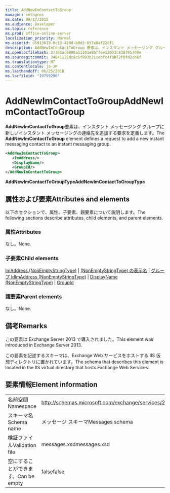 ```yaml
---
title: AddNewImContactToGroup
manager: sethgros
ms.date: 09/17/2015
ms.audience: Developer
ms.topic: reference
ms.prod: office-online-server
localization_priority: Normal
ms.assetid: d5913619-0c13-429d-b9d2-057e8af220f1
description: AddNewImContactToGroup 要素は、インスタント メッセージング グループに新しいインスタント メッセージングの連絡先を追加する要求を定義します。
ms.openlocfilehash: 2736bac6880a11101e9bffee12033c838705700e
ms.sourcegitcommit: 34041125dc8c5f993b21cebfc4f8b72f0fd2cb6f
ms.translationtype: MT
ms.contentlocale: ja-JP
ms.lasthandoff: 06/25/2018
ms.locfileid: "19759290"
---
```

# <a name="addnewimcontacttogroup"></a><span data-ttu-id="4d178-103">AddNewImContactToGroup</span><span class="sxs-lookup"><span data-stu-id="4d178-103">AddNewImContactToGroup</span></span>

<span data-ttu-id="4d178-104">**AddNewImContactToGroup**要素は、インスタント メッセージング グループに新しいインスタント メッセージングの連絡先を追加する要求を定義します。</span><span class="sxs-lookup"><span data-stu-id="4d178-104">The **AddNewImContactToGroup** element defines a request to add a new instant messaging contact to an instant messaging group.</span></span> 
  
```XML
<AddNewImContactToGroup>
   <ImAddress/>
   <DisplayName/>
   <GroupId/>
</AddNewImContactToGroup>
```

 <span data-ttu-id="4d178-105">**AddNewImContactToGroupType**</span><span class="sxs-lookup"><span data-stu-id="4d178-105">**AddNewImContactToGroupType**</span></span>
## <a name="attributes-and-elements"></a><span data-ttu-id="4d178-106">属性および要素</span><span class="sxs-lookup"><span data-stu-id="4d178-106">Attributes and elements</span></span>

<span data-ttu-id="4d178-107">以下のセクションで、属性、子要素、親要素について説明します。</span><span class="sxs-lookup"><span data-stu-id="4d178-107">The following sections describe attributes, child elements, and parent elements.</span></span>
  
### <a name="attributes"></a><span data-ttu-id="4d178-108">属性</span><span class="sxs-lookup"><span data-stu-id="4d178-108">Attributes</span></span>

<span data-ttu-id="4d178-109">なし。</span><span class="sxs-lookup"><span data-stu-id="4d178-109">None.</span></span>
  
### <a name="child-elements"></a><span data-ttu-id="4d178-110">子要素</span><span class="sxs-lookup"><span data-stu-id="4d178-110">Child elements</span></span>

<span data-ttu-id="4d178-111">[ImAddress (NonEmptyStringType)](imaddress-nonemptystringtype.md) | [(NonEmptyStringType) の表示名](displayname-nonemptystringtype.md) | [グループ Id](groupid.md)</span><span class="sxs-lookup"><span data-stu-id="4d178-111">[ImAddress (NonEmptyStringType)](imaddress-nonemptystringtype.md) | [DisplayName (NonEmptyStringType)](displayname-nonemptystringtype.md) | [GroupId](groupid.md)</span></span>
  
### <a name="parent-elements"></a><span data-ttu-id="4d178-112">親要素</span><span class="sxs-lookup"><span data-stu-id="4d178-112">Parent elements</span></span>

<span data-ttu-id="4d178-113">なし。</span><span class="sxs-lookup"><span data-stu-id="4d178-113">None.</span></span>
  
## <a name="remarks"></a><span data-ttu-id="4d178-114">備考</span><span class="sxs-lookup"><span data-stu-id="4d178-114">Remarks</span></span>

<span data-ttu-id="4d178-115">この要素は Exchange Server 2013 で導入されました。</span><span class="sxs-lookup"><span data-stu-id="4d178-115">This element was introduced in Exchange Server 2013.</span></span>
  
<span data-ttu-id="4d178-116">この要素を記述するスキーマは、Exchange Web サービスをホストする IIS 仮想ディレクトリに置かれています。</span><span class="sxs-lookup"><span data-stu-id="4d178-116">The schema that describes this element is located in the IIS virtual directory that hosts Exchange Web Services.</span></span>
  
## <a name="element-information"></a><span data-ttu-id="4d178-117">要素情報</span><span class="sxs-lookup"><span data-stu-id="4d178-117">Element information</span></span>

|||
|:-----|:-----|
|<span data-ttu-id="4d178-118">名前空間</span><span class="sxs-lookup"><span data-stu-id="4d178-118">Namespace</span></span>  <br/> |http://schemas.microsoft.com/exchange/services/2006/messages  <br/> |
|<span data-ttu-id="4d178-119">スキーマ名</span><span class="sxs-lookup"><span data-stu-id="4d178-119">Schema name</span></span>  <br/> |<span data-ttu-id="4d178-120">メッセージ スキーマ</span><span class="sxs-lookup"><span data-stu-id="4d178-120">Messages schema</span></span>  <br/> |
|<span data-ttu-id="4d178-121">検証ファイル</span><span class="sxs-lookup"><span data-stu-id="4d178-121">Validation file</span></span>  <br/> |<span data-ttu-id="4d178-122">messages.xsd</span><span class="sxs-lookup"><span data-stu-id="4d178-122">messages.xsd</span></span>  <br/> |
|<span data-ttu-id="4d178-123">空にすることができます。</span><span class="sxs-lookup"><span data-stu-id="4d178-123">Can be empty</span></span>  <br/> |<span data-ttu-id="4d178-124">false</span><span class="sxs-lookup"><span data-stu-id="4d178-124">false</span></span>  <br/> |
   

